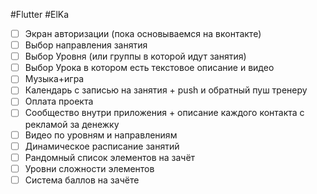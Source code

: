 #Flutter #ElKa

- [ ] Экран авторизации (пока основываемся на вконтакте)
- [ ] Выбор направления занятия
- [ ] Выбор Уровня (или группы в которой идут занятия)
- [ ] Выбор Урока в котором есть текстовое описание и видео 
- [ ] Музыка+игра  
- [ ] Календарь с записью на занятия + push и обратный пуш тренеру  
- [ ] Оплата проекта  
- [ ] Сообщество внутри приложения + описание каждого контакта с рекламой за денежку  
- [ ] Видео по уровням и направлениям  
- [ ] Динамическое расписание занятий  
- [ ] Рандомный список элементов на зачёт  
- [ ] Уровни сложности элементов  
- [ ] Система баллов на зачëте